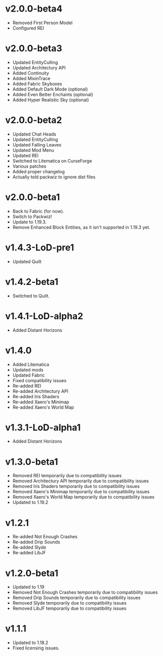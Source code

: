 # v2.0.0-beta4

- Removed First Person Model
- Configured REI

# v2.0.0-beta3

- Updated EntityCulling
- Updated Architectury API
- Added Continuity
- Added MixinTrace
- Added Fabric Skyboxes
- Added Default Dark Mode (optional)
- Added Even Better Enchants (optional)
- Added Hyper Realistic Sky (optional)

# v2.0.0-beta2

- Updated Chat Heads
- Updated EntityCulling
- Updated Falling Leaves
- Updated Mod Menu
- Updated REI
- Switched to Litematica on CurseForge
- Various patches
- Added proper changelog
- Actually told packwiz to ignore dist files

# v2.0.0-beta1

- Back to Fabric (for now).
- Switch to Packwiz!
- Update to 1.19.3.
- Remove Enhanced Block Entities, as it isn't supported in 1.19.3 yet.

# v1.4.3-LoD-pre1

- Updated Quilt

# v1.4.2-beta1

- Switched to Quilt.

# v1.4.1-LoD-alpha2

- Added Distant Horizons

# v1.4.0

- Added Litematica
- Updated mods
- Updated Fabric
- Fixed compatibility issues
- Re-added REI
- Re-added Architectury API
- Re-added Iris Shaders
- Re-added Xaero's Minimap
- Re-added Xaero's World Map

# v1.3.1-LoD-alpha1

- Added Distant Horizons

# v1.3.0-beta1

- Removed REI temporarily due to compatibility issues
- Removed Architectury API temporarily due to compatibility issues
- Removed Iris Shaders temporarily due to compatibility issues
- Removed Xaero's Minimap temporarily due to compatibility issues
- Removed Xaero's World Map temporarily due to compatibility issues
- Updated to 1.19.2

# v1.2.1

- Re-added Not Enough Crashes
- Re-added Drip Sounds
- Re-added Slyde
- Re-added LibJF

# v1.2.0-beta1

- Updated to 1.19
- Removed Not Enough Crashes temporarily due to compatibility issues
- Removed Drip Sounds temporarily due to compatibility issues
- Removed Slyde temporarily due to compatibility issues
- Removed LibJF temporarily due to compatibility issues

# v1.1.1

- Updated to 1.18.2
- Fixed licensing issues.
